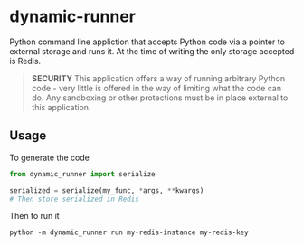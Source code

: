 # dynamic-runner

Python command line appliction that accepts Python code via a pointer to external storage and runs it. At the time of writing the only storage accepted is Redis.

> **SECURITY** This application offers a way of running arbitrary Python code - very little is offered in the way of limiting what the code can do. Any sandboxing or other protections must be in place external to this application.


## Usage

To generate the code

```python
from dynamic_runner import serialize

serialized = serialize(my_func, *args, **kwargs)
# Then store serialized in Redis
```

Then to run it

```shell
python -m dynamic_runner run my-redis-instance my-redis-key
```
